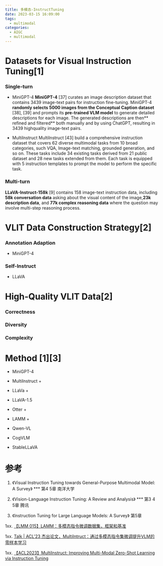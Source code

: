 ```yaml
---
title: 多模态-InstructTuning
date: 2023-03-15 16:09:00
tags:
  - multimodal
categories:
  - AIGC  
  - multimodal
---
```


<p></p>
<!-- more -->

# Datasets for Visual Instruction Tuning[1]
### Single-turn
+ MiniGPT-4
**MiniGPT-4** [37] curates an image description dataset that contains 3439 image-text pairs for instruction fine-tuning. MiniGPT-4 **randomly selects 5000 images from the Conceptual Caption dataset** [38], [39] and prompts its **pre-trained VLM model** to generate detailed descriptions for each image. The generated descriptions are then** refined and filtered** both manually and by using ChatGPT, resulting in 3439 highquality image-text pairs.

+ MultiInstruct
MultiInstruct [43] build a comprehensive instruction dataset that covers 62 diverse multimodal tasks from 10 broad categories, such VQA, Image-text matching, grounded generation, and so on. These tasks include 34 existing tasks derived from 21 public dataset and 28 new tasks extended from them. Each task is equipped with 5 instruction templates to prompt the model to perform the specific task.

### Multi-turn
**LLaVA-Instruct-158k** [9] contains 158 image-text instruction data, including **58k conversation data** asking about the visual content of the image,**23k description data**, and **77k complex reasoning data** where the question may involve multi-step reasoning process.

# VLIT Data Construction Strategy[2]
### Annotation Adaption
+ MiniGPT-4

### Self-Instruct
+ LLaVA

# High-Quality VLIT Data[2]
### Correctness
### Diversity
### Complexity

# Method [1][3]
+ MiniGPT-4
+ MultiInstruct + 
+ LLaVa + 
+ LLaVA-1.5
+ Otter + 
+ LAMM + 
+ Qwen-VL
+ CogVLM

+ StableLLaVA

# 参考
1. 《Visual Instruction Tuning towards General-Purpose Multimodal Model: A Survey》 ***  第4 5章  南洋大学 

2. 《Vision-Language Instruction Tuning: A Review and Analysis》 ***  第3 4 5章   腾讯

3. 《Instruction Tuning for Large Language Models: A Survey》 第5章

1xx. [【LMM 015】LAMM：多模态指令微调数据集，框架和基准](https://datac.blog.csdn.net/article/details/135434897)

1xx. [Talk | ACL'23 杰出论文，MultiIntruct：通过多模态指令集微调提升VLM的零样本学习](https://www.bilibili.com/video/BV12p4y1M7RV/)

1xx. [【ACL2023】MultiInstruct: Improving Multi-Modal Zero-Shot Learning via Instruction Tuning](https://blog.csdn.net/qq_45978862/article/details/132008907)




